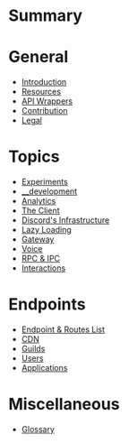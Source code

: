 # Summary

# General

- [Introduction](README.md)
- [Resources](general/resources.md)
- [API Wrappers](general/api_wrappers.md)
- [Contribution](general/contribution.md)
- [Legal](general/legal.md)

# Topics

- [Experiments]()
- [__development]()
- [Analytics]()
- [The Client]()
- [Discord's Infrastructure]()
- [Lazy Loading]()
- [Gateway]()
- [Voice]()
- [RPC & IPC]()
- [Interactions]()

# Endpoints

- [Endpoint & Routes List](endpoints/endpoint_n_routes_list.md)
- [CDN](endpoints/cdn.md)
- [Guilds](endpoints/guild.md)
- [Users](endpoints/user.md)
- [Applications](endpoints/application.md)

# Miscellaneous

- [Glossary]()

